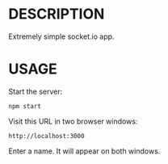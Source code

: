 DESCRIPTION
===========

Extremely simple socket.io app.

USAGE
=====

Start the server:

    npm start

Visit this URL in two browser windows:

    http://localhost:3000

Enter a name. It will appear on both windows.

